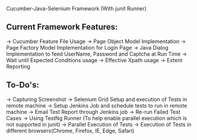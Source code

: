 Cucumber-Java-Selenium Framework (With junit Runner)

Current Framework Features:
---------------------------

-> Cucumber Feature File Usage
-> Page Object Model Implementation
-> Page Factory Model Implementation for Login Page
-> Java Dialog Implementation to feed UserName, Password and Captcha at Run Time
-> Wait until Expected Conditions usage
-> Effective Xpath usage
-> Extent Reporting


To-Do's:
--------

-> Capturing Screenshot
-> Selenium Grid Setup and execution of Tests in remote machine
-> Setup Jenkins Job and schedule tests to run in remote machine
-> Email Test Report through Jenkins job
-> Re-run Failed Test Cases
-> Using TestNg Runner (To help enable parallel execution which is not supported in junit)
-> Parallel Execution of Tests
-> Execution of Tests in different browsers(Chrome, Firefox, IE, Edge, Safari)